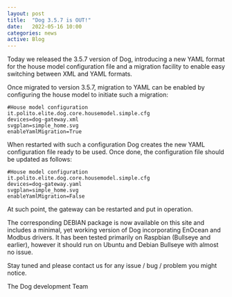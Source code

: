 ```yaml
---
layout: post
title:  "Dog 3.5.7 is OUT!"
date:   2022-05-16 10:00
categories: news
active: Blog
---
```

Today we released the 3.5.7 version of Dog, introducing a new YAML format for the house model configuration file and a migration facility to enable easy switching between XML and YAML formats.

Once migrated to version 3.5.7, migration to YAML can be enabled by configuring the house model to initiate such a migration:

```
#House model configuration it.polito.elite.dog.core.housemodel.simple.cfg 
devices=dog-gateway.xml
svgplan=simple_home.svg
enableYamlMigration=True
```

When restarted with such a configuration Dog creates the new YAML configuration file ready to be used. Once done, the configuration file should be updated as follows:

```
#House model configuration it.polito.elite.dog.core.housemodel.simple.cfg 
devices=dog-gateway.yaml
svgplan=simple_home.svg
enableYamlMigration=False
```

At such point, the gateway can be restarted and put in operation.

The corresponding DEBIAN package is now available on this site and includes a minimal, yet working version of Dog incorporating EnOcean and Modbus drivers. It has been tested primarily on Raspbian (Bullseye and earlier), however it should run on Ubuntu and Debian Bullseye with almost no issue.

Stay tuned and please contact us for any issue / bug / problem you might notice. 

The Dog development Team
